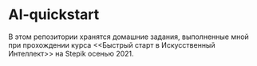 # AI-quickstart
В этом репозитории хранятся домашние задания, выполненные мной при прохождении курса &lt;&lt;Быстрый старт в Искусственный Интеллект>> на Stepik осенью 2021.
